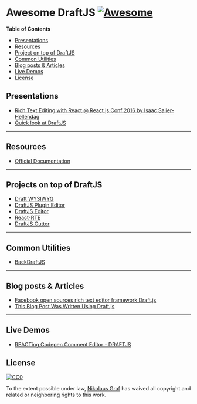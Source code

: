 # Awesome DraftJS [![Awesome](https://cdn.rawgit.com/sindresorhus/awesome/d7305f38d29fed78fa85652e3a63e154dd8e8829/media/badge.svg)](https://github.com/sindresorhus/awesome)

**Table of Contents**

- [Presentations](https://github.com/nikgraf/awesome-draft-js#presentations)
- [Resources](https://github.com/nikgraf/awesome-draft-js#resources)
- [Project on top of DraftJS](https://github.com/nikgraf/awesome-draft-js#projects-on-top-of-draftjs)
- [Common Utilities](https://github.com/nikgraf/awesome-draft-js#common-utilities)
- [Blog posts & Articles](https://github.com/nikgraf/awesome-draft-js#blog-posts--articles)
- [Live Demos](https://github.com/nikgraf/awesome-draft-js#live-demos)
- [License](https://github.com/nikgraf/awesome-draft-js#license)

## Presentations
* [Rich Text Editing with React @ React.js Conf 2016 by Isaac Salier-Hellendag ](https://www.youtube.com/watch?v=feUYwoLhE_4)
* [Quick look at DraftJS](https://www.youtube.com/watch?v=6sfltBwKjsw)

---

## Resources

* [Official Documentation](https://facebook.github.io/draft-js/)

---

## Projects on top of DraftJS

* [Draft WYSIWYG](https://github.com/bkniffler/draft-wysiwyg)
* [DraftJS Plugin Editor](https://github.com/nikgraf/draft-js-plugin-editor)
* [DraftJS Editor](https://github.com/AlastairTaft/draft-js-editor/)
* [React-RTE](https://github.com/sstur/react-rte/)
* [DraftJS Gutter](https://github.com/yepnamesjames/draft-js-gutter)

---

## Common Utilities

* [BackDraftJS](https://github.com/evanc/backdraft-js)

---

## Blog posts & Articles

* [Facebook open sources rich text editor framework Draft.js](https://code.facebook.com/posts/1684092755205505/facebook-open-sources-rich-text-editor-framework-draft-js/)
* [This Blog Post Was Written Using Draft.js](http://thepracticaldev.com/this-blog-post-was-written-using-draft-js)

---

## Live Demos

* [REACTing Codepen Comment Editor - DRAFTJS](http://codepen.io/rkpasia/full/jqbrpq)

## License

[![CC0](http://mirrors.creativecommons.org/presskit/buttons/88x31/svg/cc-zero.svg)](https://creativecommons.org/publicdomain/zero/1.0/)

To the extent possible under law, [Nikolaus Graf](https://github.com/nikgraf/) has waived all copyright and related or neighboring rights to this work.

